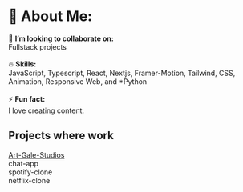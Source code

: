 # 💫 About Me:
👯 **I’m looking to collaborate on:**  <br>Fullstack projects<br><br>🔥 **Skills:**  <br>JavaScript, Typescript, React, Nextjs, Framer-Motion, Tailwind, CSS, Animation, Responsive Web, and *Python<br><br>⚡ **Fun fact:**  <br>I love creating content.


## Projects where work
[Art-Gale-Studios](https://art-gale-studios.vercel.app)<br>
chat-app<br>
spotify-clone<br>
netflix-clone<br>
